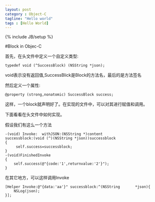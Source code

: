 ```yaml
---
layout: post
category : Object-C
tagline: "Hello world"
tags : [Hello World]
---
```

{% include JB/setup %}

#Block in Objec-C

首先，在头文件中定义一个自定义类型:

	typedef void (^SuccessBlock) (NSString *json);
	
void表示没有返回值,SuccessBlick是Block的方法名，最后的是方法签名

然后定义一个属性:

	@property (strong,nonatomic) SuccessBlock success;

这样，一个block就声明好了。在实现的文件中，可以对其进行赋值和调用。

下面看看在头文件中如何实现。

假设我们有这么一个方法

	-(void) Invoke:  withJSON:(NSString *)content 
	successblock:(void (^)(NSString *json))successblock
	{
	     self.success=successblock;
	}
    -(void)FinishedInvoke
    {
    	self.success(@"{code:'1',returnvalue:'2'}");
    }

在其它地方，可以这样调用Invoke

	[Helper Invoke:@"{data:'aa'}" successblock:^(NSString 		*json){
		NSLog(json);
	}];
